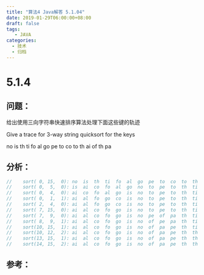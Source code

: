 ```yaml
---
title: "算法4 Java解答 5.1.04"
date: 2019-01-29T06:00:00+08:00
draft: false
tags:
   - JAVA
categories:
  - 技术
  - 归档
---
```



# 5.1.4

## 问题：

给出使用三向字符串快速排序算法处理下面这些键的轨迹

Give a trace for 3-way string quicksort for the keys

no is th ti fo al go pe to co to th ai of th pa

## 分析：

```java
//    sort( 0, 15,  0): no	is	th	ti	fo	al	go	pe	to	co	to	th	ai	of	th	pa
//    sort( 0,  5,  0): is	ai	co	fo	al	go	no	to	pe	to	th	ti	of	th	pa	th
//    sort( 0,  4,  0): ai	co	fo	al	go	is	no	to	pe	to	th	ti	of	th	pa	th
//    sort( 0,  1,  1): ai	al	fo	go	co	is	no	to	pe	to	th	ti	of	th	pa	th
//    sort( 2,  4,  0): ai	al	fo	go	co	is	no	to	pe	to	th	ti	of	th	pa	th
//    sort( 7, 15,  0): ai	al	co	fo	go	is	no	to	pe	to	th	ti	of	th	pa	th
//    sort( 7,  9,  0): ai	al	co	fo	go	is	no	pe	of	pa	th	ti	to	th	to	th
//    sort( 8,  9,  1): ai	al	co	fo	go	is	no	of	pe	pa	th	ti	to	th	to	th
//    sort(10, 15,  1): ai	al	co	fo	go	is	no	of	pa	pe	th	ti	to	th	to	th
//    sort(10, 12,  2): ai	al	co	fo	go	is	no	of	pa	pe	th	th	th	to	to	ti
//    sort(13, 15,  1): ai	al	co	fo	go	is	no	of	pa	pe	th	th	th	to	to	ti
//    sort(14, 15,  2): ai	al	co	fo	go	is	no	of	pa	pe	th	th	th	ti	to	to
```

## 参考：

